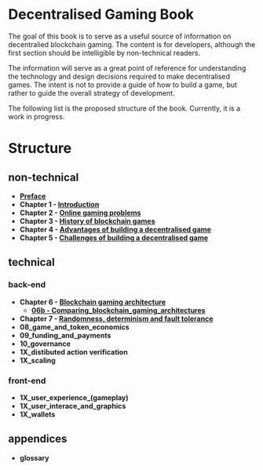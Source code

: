 # Decentralised Gaming Book

The goal of this book is to serve as a useful source of information on decentralied blockchain gaming. The content is for developers, although the first section should be intelligible by non-technical readers. 

The information will serve as a great point of reference for understanding the technology and design decisions required to make decentralised games. The intent is not to provide a guide of how to build a game, but rather to guide the overall strategy of development.

The following list is the proposed structure of the book. Currently, it is a work in progress.

# Structure
## non-technical
* **[Preface](00_preface.md)**
* **Chapter 1 - [Introduction](01_introduction.md)**
* **Chapter 2 - [Online gaming problems](02_online_gaming_problems.md)**
* **Chapter 3 - [History of blockchain games](03_history_of_blockchain_games.md)**
* **Chapter 4 - [Advantages of building a decentralised game](04_advantages_of_building_a_decentralised_game.md)**
* **Chapter 5 - [Challenges of building a decentralised game](05_challenges_of_building_a_decentralised_game.md)**

## technical
### back-end
* **Chapter 6 - [Blockchain gaming architecture](06_blockchain_gaming_architecture.md)**
  * **[06b - Comparing_blockchain_gaming_architectures](06b_comparing_blockchain_gaming_architectures.md)**
* **Chapter 7 - [Randomness, determinism and fault tolerance](07_randomness_determinism_fault_tolerance.md)**
* **08_game_and_token_economics**
* **09_funding_and_payments**
* **10_governance**
* **1X_distibuted action verification**   
* **1X_scaling**

### front-end
* **1X_user_experience_(gameplay)**
* **1X_user_interace_and_graphics**
* **1X_wallets**

## appendices
* **glossary**
